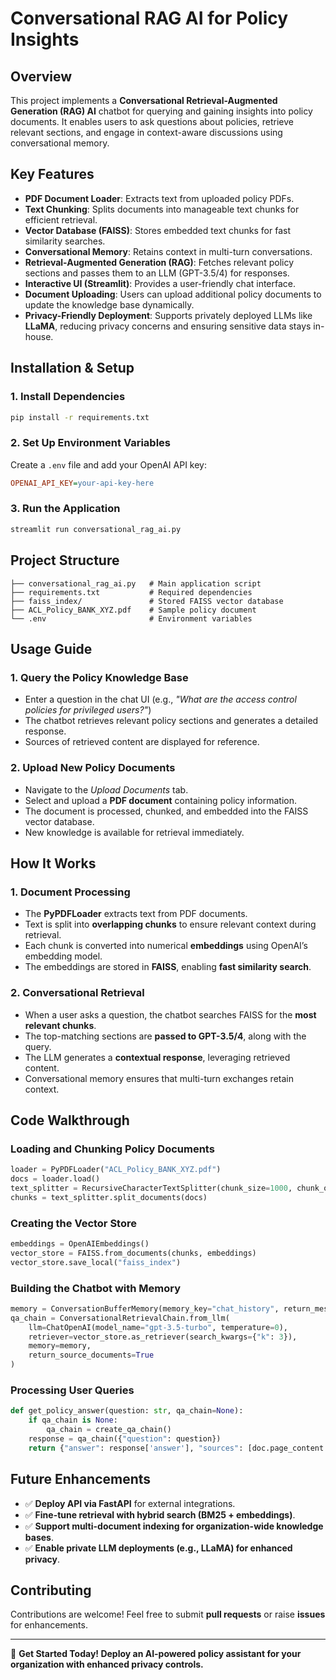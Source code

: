 # **Conversational RAG AI for Policy Insights**

## **Overview**
This project implements a **Conversational Retrieval-Augmented Generation (RAG) AI** chatbot for querying and gaining insights into policy documents. It enables users to ask questions about policies, retrieve relevant sections, and engage in context-aware discussions using conversational memory.

## **Key Features**
- **PDF Document Loader**: Extracts text from uploaded policy PDFs.
- **Text Chunking**: Splits documents into manageable text chunks for efficient retrieval.
- **Vector Database (FAISS)**: Stores embedded text chunks for fast similarity searches.
- **Conversational Memory**: Retains context in multi-turn conversations.
- **Retrieval-Augmented Generation (RAG)**: Fetches relevant policy sections and passes them to an LLM (GPT-3.5/4) for responses.
- **Interactive UI (Streamlit)**: Provides a user-friendly chat interface.
- **Document Uploading**: Users can upload additional policy documents to update the knowledge base dynamically.
- **Privacy-Friendly Deployment**: Supports privately deployed LLMs like **LLaMA**, reducing privacy concerns and ensuring sensitive data stays in-house.

## **Installation & Setup**

### **1. Install Dependencies**
```bash
pip install -r requirements.txt
```

### **2. Set Up Environment Variables**
Create a `.env` file and add your OpenAI API key:
```ini
OPENAI_API_KEY=your-api-key-here
```

### **3. Run the Application**
```bash
streamlit run conversational_rag_ai.py
```

## **Project Structure**
```plaintext
├── conversational_rag_ai.py   # Main application script
├── requirements.txt           # Required dependencies
├── faiss_index/               # Stored FAISS vector database
├── ACL_Policy_BANK_XYZ.pdf    # Sample policy document
└── .env                       # Environment variables
```

## **Usage Guide**

### **1. Query the Policy Knowledge Base**
- Enter a question in the chat UI (e.g., *"What are the access control policies for privileged users?"*)
- The chatbot retrieves relevant policy sections and generates a detailed response.
- Sources of retrieved content are displayed for reference.

### **2. Upload New Policy Documents**
- Navigate to the *Upload Documents* tab.
- Select and upload a **PDF document** containing policy information.
- The document is processed, chunked, and embedded into the FAISS vector database.
- New knowledge is available for retrieval immediately.

## **How It Works**
### **1. Document Processing**
- The **PyPDFLoader** extracts text from PDF documents.
- Text is split into **overlapping chunks** to ensure relevant context during retrieval.
- Each chunk is converted into numerical **embeddings** using OpenAI’s embedding model.
- The embeddings are stored in **FAISS**, enabling **fast similarity search**.

### **2. Conversational Retrieval**
- When a user asks a question, the chatbot searches FAISS for the **most relevant chunks**.
- The top-matching sections are **passed to GPT-3.5/4**, along with the query.
- The LLM generates a **contextual response**, leveraging retrieved content.
- Conversational memory ensures that multi-turn exchanges retain context.

## **Code Walkthrough**
### **Loading and Chunking Policy Documents**
```python
loader = PyPDFLoader("ACL_Policy_BANK_XYZ.pdf")
docs = loader.load()
text_splitter = RecursiveCharacterTextSplitter(chunk_size=1000, chunk_overlap=200)
chunks = text_splitter.split_documents(docs)
```

### **Creating the Vector Store**
```python
embeddings = OpenAIEmbeddings()
vector_store = FAISS.from_documents(chunks, embeddings)
vector_store.save_local("faiss_index")
```

### **Building the Chatbot with Memory**
```python
memory = ConversationBufferMemory(memory_key="chat_history", return_messages=True)
qa_chain = ConversationalRetrievalChain.from_llm(
    llm=ChatOpenAI(model_name="gpt-3.5-turbo", temperature=0),
    retriever=vector_store.as_retriever(search_kwargs={"k": 3}),
    memory=memory,
    return_source_documents=True
)
```

### **Processing User Queries**
```python
def get_policy_answer(question: str, qa_chain=None):
    if qa_chain is None:
        qa_chain = create_qa_chain()
    response = qa_chain({"question": question})
    return {"answer": response['answer'], "sources": [doc.page_content for doc in response['source_documents']]}
```

## **Future Enhancements**
- ✅ **Deploy API via FastAPI** for external integrations.
- ✅ **Fine-tune retrieval with hybrid search (BM25 + embeddings)**.
- ✅ **Support multi-document indexing for organization-wide knowledge bases**.
- ✅ **Enable private LLM deployments (e.g., LLaMA) for enhanced privacy**.

## **Contributing**
Contributions are welcome! Feel free to submit **pull requests** or raise **issues** for enhancements.

---

🚀 **Get Started Today! Deploy an AI-powered policy assistant for your organization with enhanced privacy controls.**
